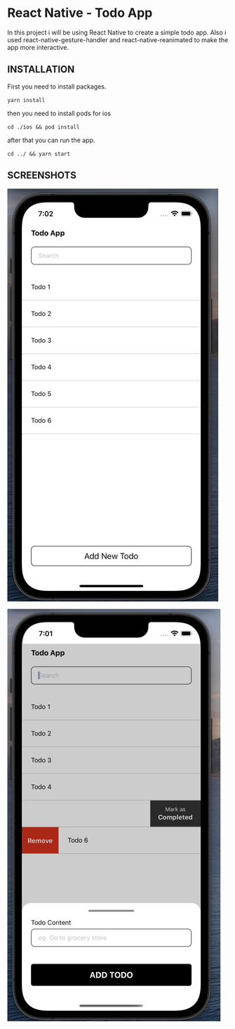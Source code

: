 # React Native - Todo App

In this project i will be using React Native to create a simple todo app.
Also i used react-native-gesture-handler and react-native-reanimated to make the app more interactive.

## INSTALLATION

First you need to install packages.

```
yarn install
```

then you need to install pods for ios

```
cd ./ios && pod install
```

after that you can run the app.

```
cd ../ && yarn start
```

## SCREENSHOTS

![1](screenshots/Screen%20Shot%202022-06-20%20at%207.02.04%20PM.png)

![2](screenshots/Screen%20Shot%202022-06-20%20at%207.01.25%20PM.png)
